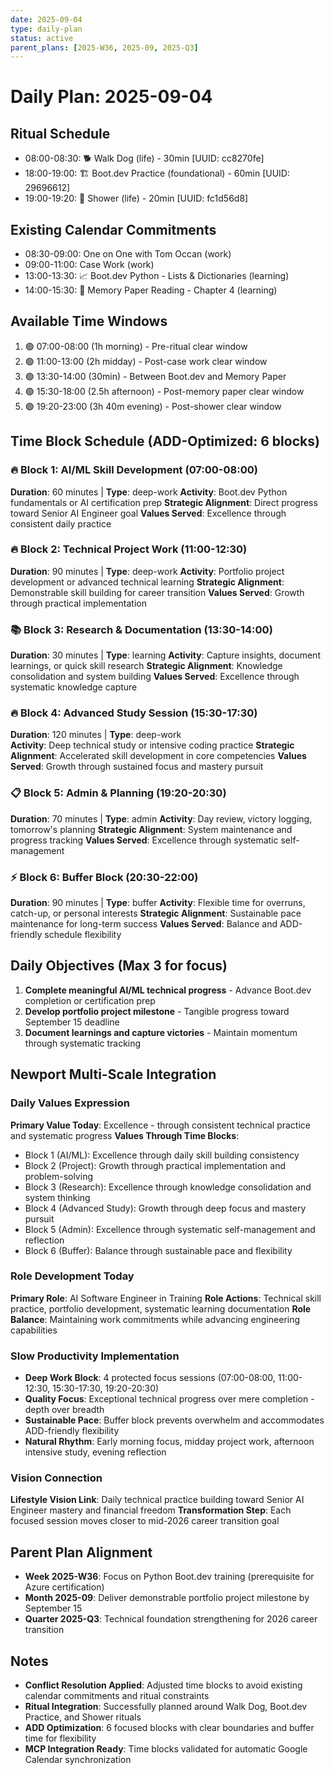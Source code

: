 ```yaml
---
date: 2025-09-04
type: daily-plan
status: active
parent_plans: [2025-W36, 2025-09, 2025-Q3]
---
```


# Daily Plan: 2025-09-04

## Ritual Schedule
- 08:00-08:30: 🐕 Walk Dog (life) - 30min [UUID: cc8270fe]
- 18:00-19:00: 🏗️ Boot.dev Practice (foundational) - 60min [UUID: 29696612]
- 19:00-19:20: 🚿 Shower (life) - 20min [UUID: fc1d56d8]

## Existing Calendar Commitments
- 08:30-09:00: One on One with Tom Occan (work)
- 09:00-11:00: Case Work (work) 
- 13:00-13:30: 📈 Boot.dev Python - Lists & Dictionaries (learning)
- 14:00-15:30: 📖 Memory Paper Reading - Chapter 4 (learning)

## Available Time Windows
1. 🟢 07:00-08:00 (1h morning) - Pre-ritual clear window
2. 🟢 11:00-13:00 (2h midday) - Post-case work clear window
3. 🟢 13:30-14:00 (30min) - Between Boot.dev and Memory Paper
4. 🟢 15:30-18:00 (2.5h afternoon) - Post-memory paper clear window
5. 🟢 19:20-23:00 (3h 40m evening) - Post-shower clear window

## Time Block Schedule (ADD-Optimized: 6 blocks)

### 🔥 Block 1: AI/ML Skill Development (07:00-08:00)
**Duration**: 60 minutes | **Type**: deep-work
**Activity**: Boot.dev Python fundamentals or AI certification prep
**Strategic Alignment**: Direct progress toward Senior AI Engineer goal
**Values Served**: Excellence through consistent daily practice

### 🔥 Block 2: Technical Project Work (11:00-12:30) 
**Duration**: 90 minutes | **Type**: deep-work
**Activity**: Portfolio project development or advanced technical learning
**Strategic Alignment**: Demonstrable skill building for career transition
**Values Served**: Growth through practical implementation

### 📚 Block 3: Research & Documentation (13:30-14:00)
**Duration**: 30 minutes | **Type**: learning
**Activity**: Capture insights, document learnings, or quick skill research
**Strategic Alignment**: Knowledge consolidation and system building
**Values Served**: Excellence through systematic knowledge capture

### 🔥 Block 4: Advanced Study Session (15:30-17:30)
**Duration**: 120 minutes | **Type**: deep-work  
**Activity**: Deep technical study or intensive coding practice
**Strategic Alignment**: Accelerated skill development in core competencies
**Values Served**: Growth through sustained focus and mastery pursuit

### 📋 Block 5: Admin & Planning (19:20-20:30)
**Duration**: 70 minutes | **Type**: admin
**Activity**: Day review, victory logging, tomorrow's planning
**Strategic Alignment**: System maintenance and progress tracking
**Values Served**: Excellence through systematic self-management

### ⚡ Block 6: Buffer Block (20:30-22:00)
**Duration**: 90 minutes | **Type**: buffer
**Activity**: Flexible time for overruns, catch-up, or personal interests
**Strategic Alignment**: Sustainable pace maintenance for long-term success
**Values Served**: Balance and ADD-friendly schedule flexibility

## Daily Objectives (Max 3 for focus)
1. **Complete meaningful AI/ML technical progress** - Advance Boot.dev completion or certification prep
2. **Develop portfolio project milestone** - Tangible progress toward September 15 deadline
3. **Document learnings and capture victories** - Maintain momentum through systematic tracking

## Newport Multi-Scale Integration

### Daily Values Expression
**Primary Value Today**: Excellence - through consistent technical practice and systematic progress
**Values Through Time Blocks**:
- Block 1 (AI/ML): Excellence through daily skill building consistency
- Block 2 (Project): Growth through practical implementation and problem-solving
- Block 3 (Research): Excellence through knowledge consolidation and system thinking
- Block 4 (Advanced Study): Growth through deep focus and mastery pursuit
- Block 5 (Admin): Excellence through systematic self-management and reflection
- Block 6 (Buffer): Balance through sustainable pace and flexibility

### Role Development Today
**Primary Role**: AI Software Engineer in Training
**Role Actions**: Technical skill practice, portfolio development, systematic learning documentation
**Role Balance**: Maintaining work commitments while advancing engineering capabilities

### Slow Productivity Implementation
- **Deep Work Block**: 4 protected focus sessions (07:00-08:00, 11:00-12:30, 15:30-17:30, 19:20-20:30)
- **Quality Focus**: Exceptional technical progress over mere completion - depth over breadth
- **Sustainable Pace**: Buffer block prevents overwhelm and accommodates ADD-friendly flexibility
- **Natural Rhythm**: Early morning focus, midday project work, afternoon intensive study, evening reflection

### Vision Connection
**Lifestyle Vision Link**: Daily technical practice building toward Senior AI Engineer mastery and financial freedom
**Transformation Step**: Each focused session moves closer to mid-2026 career transition goal

## Parent Plan Alignment
- **Week 2025-W36**: Focus on Python Boot.dev training (prerequisite for Azure certification)
- **Month 2025-09**: Deliver demonstrable portfolio project milestone by September 15
- **Quarter 2025-Q3**: Technical foundation strengthening for 2026 career transition

## Notes
- **Conflict Resolution Applied**: Adjusted time blocks to avoid existing calendar commitments and ritual constraints
- **Ritual Integration**: Successfully planned around Walk Dog, Boot.dev Practice, and Shower rituals
- **ADD Optimization**: 6 focused blocks with clear boundaries and buffer time for flexibility
- **MCP Integration Ready**: Time blocks validated for automatic Google Calendar synchronization